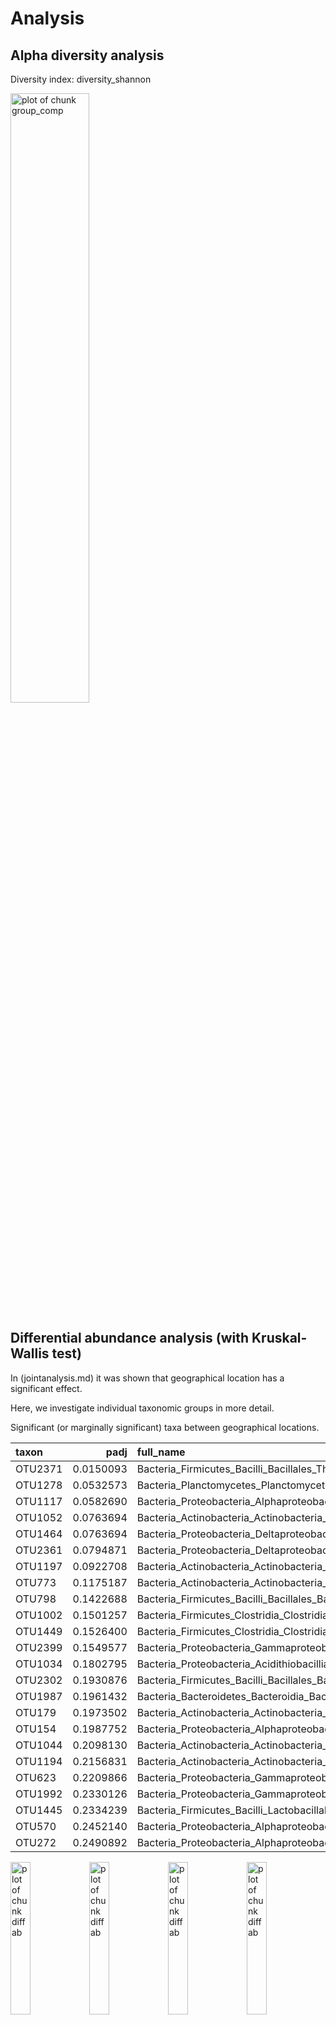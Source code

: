 
# Analysis




## Alpha diversity analysis

Diversity index: diversity_shannon




<img src="figure_location/group_comp-1.png" title="plot of chunk group_comp" alt="plot of chunk group_comp" width="50%" />



## Differential abundance analysis (with Kruskal-Wallis test)

In (jointanalysis.md) it was shown that geographical location has a significant effect.

Here, we investigate individual taxonomic groups in more detail.

Significant (or marginally significant) taxa between geographical locations.


|taxon   |      padj|full_name                                                                                            |
|:-------|---------:|:----------------------------------------------------------------------------------------------------|
|OTU2371 | 0.0150093|Bacteria_Firmicutes_Bacilli_Bacillales_Thermoactinomycetaceae_Polycladomyces                         |
|OTU1278 | 0.0532573|Bacteria_Planctomycetes_Planctomycetia_Pirellulales_Lacipirellulaceae_Bythopirellula                 |
|OTU1117 | 0.0582690|Bacteria_Proteobacteria_Alphaproteobacteria_Rhodobacterales_Rhodobacteraceae_Amaricoccus             |
|OTU1052 | 0.0763694|Bacteria_Actinobacteria_Actinobacteria_Actinopolysporales_Actinopolysporaceae_Actinopolyspora        |
|OTU1464 | 0.0763694|Bacteria_Proteobacteria_Deltaproteobacteria_DesulfoVibrionales_Desulfohalobiaceae_Desulfohalobium    |
|OTU2361 | 0.0794871|Bacteria_Proteobacteria_Deltaproteobacteria_Myxococcales_Nannocystaceae_Plesiocystis                 |
|OTU1197 | 0.0922708|Bacteria_Actinobacteria_Actinobacteria_Micrococcales_Micrococcaceae_Arthrobacter                     |
|OTU773  | 0.1175187|Bacteria_Actinobacteria_Actinobacteria_Micrococcales_Intrasporangiaceae_Tetrasphaera                 |
|OTU798  | 0.1422688|Bacteria_Firmicutes_Bacilli_Bacillales_Bacillaceae_Thalassobacillus                                  |
|OTU1002 | 0.1501257|Bacteria_Firmicutes_Clostridia_Clostridiales_Eubacteriaceae_Acetobacterium                           |
|OTU1449 | 0.1526400|Bacteria_Firmicutes_Clostridia_Clostridiales_Peptococcaceae_Desulfitibacter                          |
|OTU2399 | 0.1549577|Bacteria_Proteobacteria_Gammaproteobacteria_Enterobacterales _Morganellaceae_Proteocatella           |
|OTU1034 | 0.1802795|Bacteria_Proteobacteria_Acidithiobacillia_AcidithioBacillales_Acidithiobacillaceae_Acidithiobacillus |
|OTU2302 | 0.1930876|Bacteria_Firmicutes_Bacilli_Bacillales_Bacillaceae_Paucisalibacillus                                 |
|OTU1987 | 0.1961432|Bacteria_Bacteroidetes_Bacteroidia_Bacteroidales_Porphyromonadaceae_Lascolabacillus                  |
|OTU179  | 0.1973502|Bacteria_Actinobacteria_Actinobacteria_Micrococcales_Ruaniaceae_Haloactinobacterium                  |
|OTU154  | 0.1987752|Bacteria_Proteobacteria_Alphaproteobacteria_Rhizobiales_Rhizobiaceae_Ensifer                         |
|OTU1044 | 0.2098130|Bacteria_Actinobacteria_Actinobacteria_Streptosporangiales_Thermomonosporaceae_Actinocorallia        |
|OTU1194 | 0.2156831|Bacteria_Actinobacteria_Actinobacteria_Micrococcales_Intrasporangiaceae_Arsenicicoccus               |
|OTU623  | 0.2209866|Bacteria_Proteobacteria_Gammaproteobacteria_Aeromonadales_Succinivibrionaceae_Succinatimonas         |
|OTU1992 | 0.2330126|Bacteria_Proteobacteria_Gammaproteobacteria_Legionellales_Legionellaceae_Legionella                  |
|OTU1445 | 0.2334239|Bacteria_Firmicutes_Bacilli_Lactobacillales_Carnobacteriaceae_Desemzia                               |
|OTU570  | 0.2452140|Bacteria_Proteobacteria_Alphaproteobacteria_Rhodobacterales_Rhodobacteraceae_Siccibacter             |
|OTU272  | 0.2490892|Bacteria_Proteobacteria_Alphaproteobacteria_Rhodospirillales_Rhodospirillaceae_Rhodospirillaceae     |

<img src="figure_location/diffab-1.png" title="plot of chunk diffab" alt="plot of chunk diffab" width="25%" /><img src="figure_location/diffab-2.png" title="plot of chunk diffab" alt="plot of chunk diffab" width="25%" /><img src="figure_location/diffab-3.png" title="plot of chunk diffab" alt="plot of chunk diffab" width="25%" /><img src="figure_location/diffab-4.png" title="plot of chunk diffab" alt="plot of chunk diffab" width="25%" /><img src="figure_location/diffab-5.png" title="plot of chunk diffab" alt="plot of chunk diffab" width="25%" /><img src="figure_location/diffab-6.png" title="plot of chunk diffab" alt="plot of chunk diffab" width="25%" /><img src="figure_location/diffab-7.png" title="plot of chunk diffab" alt="plot of chunk diffab" width="25%" /><img src="figure_location/diffab-8.png" title="plot of chunk diffab" alt="plot of chunk diffab" width="25%" /><img src="figure_location/diffab-9.png" title="plot of chunk diffab" alt="plot of chunk diffab" width="25%" /><img src="figure_location/diffab-10.png" title="plot of chunk diffab" alt="plot of chunk diffab" width="25%" /><img src="figure_location/diffab-11.png" title="plot of chunk diffab" alt="plot of chunk diffab" width="25%" /><img src="figure_location/diffab-12.png" title="plot of chunk diffab" alt="plot of chunk diffab" width="25%" /><img src="figure_location/diffab-13.png" title="plot of chunk diffab" alt="plot of chunk diffab" width="25%" /><img src="figure_location/diffab-14.png" title="plot of chunk diffab" alt="plot of chunk diffab" width="25%" /><img src="figure_location/diffab-15.png" title="plot of chunk diffab" alt="plot of chunk diffab" width="25%" /><img src="figure_location/diffab-16.png" title="plot of chunk diffab" alt="plot of chunk diffab" width="25%" /><img src="figure_location/diffab-17.png" title="plot of chunk diffab" alt="plot of chunk diffab" width="25%" /><img src="figure_location/diffab-18.png" title="plot of chunk diffab" alt="plot of chunk diffab" width="25%" /><img src="figure_location/diffab-19.png" title="plot of chunk diffab" alt="plot of chunk diffab" width="25%" /><img src="figure_location/diffab-20.png" title="plot of chunk diffab" alt="plot of chunk diffab" width="25%" /><img src="figure_location/diffab-21.png" title="plot of chunk diffab" alt="plot of chunk diffab" width="25%" /><img src="figure_location/diffab-22.png" title="plot of chunk diffab" alt="plot of chunk diffab" width="25%" /><img src="figure_location/diffab-23.png" title="plot of chunk diffab" alt="plot of chunk diffab" width="25%" /><img src="figure_location/diffab-24.png" title="plot of chunk diffab" alt="plot of chunk diffab" width="25%" />




```
##      rn    OTU2371    OTU1278    OTU1117    OTU1052    OTU1464    OTU2361    OTU1197     OTU773     OTU798    OTU1002    OTU1449    OTU2399    OTU1034    OTU2302    OTU1987     OTU179     OTU154
##  1:  I1 -0.5072724 -0.5072724 -0.5072724 -0.5072724 -0.5072724 -0.5072724 -0.5072724  9.0536222 -0.5072724 -0.5072724 -0.5072724 -0.5072724  2.3861006 -0.5072724 -0.5072724 -0.5072724 -0.5072724
##  2:  I2 -0.3637324 -0.3637324 -0.3637324 -0.3637324 -0.3637324 -0.3637324 -0.3637324  6.7709271 -0.3637324 -0.3637324 -0.3637324 -0.3637324  1.8845033 -0.3637324 -0.3637324 -0.3637324 -0.3637324
##  3:  I3  4.1605822 -0.5986695 -0.5986695 -0.5986695 -0.5986695 -0.5986695 -0.5986695  7.9133744 -0.5986695  2.4107898 -0.5986695 -0.5986695  7.3441757 -0.5986695 -0.5986695  2.4107898  2.4107898
##  4:  I4 -0.3222889 -0.3222889 -0.3222889 -0.3222889 -0.3222889 -0.3222889 -0.3222889 10.5974151 -0.3222889 -0.3222889 -0.3222889 -0.3222889 -0.3222889 -0.3222889 -0.3222889 -0.3222889 -0.3222889
##  5:  I5  2.4406429  2.4406429 -0.4481249 -0.4481249 -0.4481249 -0.4481249 -0.4481249  7.8085996 -0.4481249 -0.4481249 -0.4481249 -0.4481249  3.1055733 -0.4481249 -0.4481249 -0.4481249 -0.4481249
##  6:  I6 -0.1912751 -0.1912751 -0.1912751 -0.1912751 -0.1912751 -0.1912751 -0.1912751  5.0455496 -0.1912751 -0.1912751 -0.1912751 -0.1912751  2.0809561 -0.1912751 -0.1912751 -0.1912751 -0.1912751
##  7:  I7  3.5036941 -0.8632492 -0.8632492 -0.8632492 -0.8632492 -0.8632492 -0.8632492  4.1904761 -0.8632492 -0.8632492 -0.8632492 -0.8632492 -0.8632492 -0.8632492 -0.8632492  4.8804254 -0.8632492
##  8:  I8 -0.2283286 -0.2283286 -0.2283286 -0.2283286 -0.2283286  0.8702837 -0.2283286  3.8825452 -0.2283286 -0.2283286 -0.2283286 -0.2283286 -0.2283286 -0.2283286 -0.2283286  0.8702837  1.3811093
##  9:  I9  4.4915919 -0.5648110 -0.5648110 -0.5648110 -0.5648110 -0.5648110 -0.5648110  6.7884289 -0.5648110 -0.5648110 -0.5648110 -0.5648110 -0.5648110 -0.5648110 -0.5648110 -0.5648110 -0.5648110
## 10: I10  3.3697020  4.2564954 -0.3851798 -0.3851798 -0.3851798  1.0522677 -0.3851798  5.4934041 -0.3851798 -0.3851798 -0.3851798 -0.3851798  1.0522677 -0.3851798 -0.3851798 -0.3851798 -0.3851798
## 11: I11  3.3495187  3.3495187 -0.3432811 -0.3432811 -0.3432811 -0.3432811 -0.3432811  5.2738530 -0.3432811 -0.3432811 -0.3432811 -0.3432811  4.0301366 -0.3432811 -0.3432811 -0.3432811 -0.3432811
## 12: I12 -0.4951364 -0.4951364 -0.4951364 -0.4951364 -0.4951364 -0.4951364 -0.4951364  4.1084518 -0.4951364 -0.4951364 -0.4951364 -0.4951364 -0.4951364 -0.4951364 -0.4951364 -0.4951364 -0.4951364
## 13: I13 -0.7836849 -0.7836849 -0.7836849 -0.7836849 -0.7836849 -0.7836849 -0.7836849 -0.7836849 -0.7836849 -0.7836849 -0.7836849 -0.7836849 -0.7836849 -0.7836849 -0.7836849 -0.7836849 -0.7836849
## 14: I14  1.1201296 -0.2205354 -0.2205354 -0.2205354 -0.2205354 -0.2205354 -0.2205354  3.8300607 -0.2205354 -0.2205354 -0.2205354 -0.2205354 -0.2205354 -0.2205354 -0.2205354 -0.2205354 -0.2205354
## 15: I15  2.8788054  1.2227999  5.5255063  1.2227999 -0.6588991  1.2227999  1.8367247  6.5595262 -0.6588991 -0.6588991 -0.6588991 -0.6588991 -0.6588991 -0.6588991 -0.6588991  1.2227999 -0.6588991
## 16: I16 -0.2166252 -0.2166252 -0.2166252 -0.2166252 -0.2166252 -0.2166252 -0.2166252  8.3330796 -0.2166252 -0.2166252 -0.2166252 -0.2166252 -0.2166252 -0.2166252 -0.2166252 -0.2166252 -0.2166252
## 17: I17  2.9194937 -0.3473824 -0.3473824 -0.3473824 -0.3473824 -0.3473824 -0.3473824  7.0083960 -0.3473824 -0.3473824 -0.3473824 -0.3473824 -0.3473824 -0.3473824 -0.3473824 -0.3473824 -0.3473824
## 18: I18 -0.5062156 -0.5062156 -0.5062156 -0.5062156 -0.5062156 -0.5062156 -0.5062156 10.7971219 -0.5062156 -0.5062156 -0.5062156 -0.5062156 -0.5062156 -0.5062156  5.6781897  5.6781897 -0.5062156
## 19: I19 -0.4884266 -0.4884266 -0.4884266 -0.4884266 -0.4884266 -0.4884266 -0.4884266  8.9091121 -0.4884266 -0.4884266 -0.4884266 -0.4884266 -0.4884266 -0.4884266 -0.4884266 -0.4884266 -0.4884266
## 20: I20  4.0610140 -0.3468212 -0.3468212 -0.3468212 -0.3468212 -0.3468212 -0.3468212  9.2277978 -0.3468212 -0.3468212 -0.3468212 -0.3468212 -0.3468212 -0.3468212 -0.3468212 -0.3468212 -0.3468212
## 21: I21 -0.4956468 -0.4956468 -0.4956468  3.6774762 -0.4956468 -0.4956468 -0.4956468  7.7893390 -0.4956468 -0.4956468 -0.4956468 -0.4956468 -0.4956468 -0.4956468 -0.4956468 -0.4956468 -0.4956468
## 22: I22  4.5212284  3.1522292 -0.6260548 -0.6260548 -0.6260548  2.7581302 -0.6260548  5.9636906 -0.6260548 -0.6260548 -0.6260548 -0.6260548  3.1522292 -0.6260548 -0.6260548 -0.6260548 -0.6260548
## 23: I23  5.7277886  3.9416853 -1.0538155 -1.0538155  3.9416853 -1.0538155 -1.0538155  6.3334086 -1.0538155  4.6314426 -1.0538155 -1.0538155 -1.0538155 -1.0538155 -1.0538155  6.9309669  5.0357752
## 24: I24 -0.2435970 -0.2435970 -0.2435970 -0.2435970 -0.2435970 -0.2435970 -0.2435970  5.0320796 -0.2435970 -0.2435970 -0.2435970 -0.2435970  2.8067674 -0.2435970 -0.2435970 -0.2435970 -0.2435970
## 25: I25 -0.2846552 -0.2846552 -0.2846552 -0.2846552 -0.2846552 -0.2846552 -0.2846552  8.7026426 -0.2846552 -0.2846552 -0.2846552 -0.2846552 -0.2846552 -0.2846552 -0.2846552 -0.2846552 -0.2846552
## 26: I26  4.6366064 -0.9626315 -0.9626315 -0.9626315 -0.9626315 -0.9626315 -0.9626315  8.7707878 -0.9626315 -0.9626315 -0.9626315 -0.9626315  3.5453682 -0.9626315 -0.9626315  3.5453682 -0.9626315
## 27: I27  3.5562304  2.0048247 -0.6476661 -0.6476661 -0.6476661 -0.6476661 -0.6476661  3.3368143 -0.6476661 -0.6476661 -0.6476661 -0.6476661 -0.6476661 -0.6476661 -0.6476661  2.0048247 -0.6476661
## 28: I28  4.2118677  2.8443835 -0.8506831 -0.8506831 -0.8506831 -0.8506831 -0.8506831  5.0192754  2.8443835 -0.8506831  2.8443835 -0.8506831  3.5250300 -0.8506831  2.8443835  4.7687672  3.5250300
## 29: I29  3.2288595  3.9105735 -0.5549439 -0.5549439 -0.5549439 -0.5549439 -0.5549439  8.5578294 -0.5549439 -0.5549439 -0.5549439 -0.5549439  3.9105735 -0.5549439 -0.5549439 -0.5549439 -0.5549439
## 30: I30  3.9563259 -0.7948374  8.6984345  3.9563259  2.8748492 -0.7948374  3.9563259  9.3089798  2.8748492  2.8748492 -0.7948374  2.8748492  4.2418452 -0.7948374 -0.7948374 -0.7948374 -0.7948374
## 31: I31 -0.3962466 -0.3962466 -0.3962466 -0.3962466 -0.3962466 -0.3962466 -0.3962466  7.1989160 -0.3962466  2.0972604 -0.3962466 -0.3962466  4.9601950 -0.3962466 -0.3962466 -0.3962466 -0.3962466
## 32: I32 -1.1134453 -1.1134453 -1.1134453 -1.1134453 -1.1134453 -1.1134453 -1.1134453  4.4307925 -1.1134453 -1.1134453 -1.1134453 -1.1134453 -1.1134453 -1.1134453 -1.1134453 -1.1134453 -1.1134453
## 33: I33 -0.6198265 -0.6198265 -0.6198265 -0.6198265 -0.6198265 -0.6198265 -0.6198265  1.7601762 -0.6198265 -0.6198265 -0.6198265 -0.6198265 -0.6198265 -0.6198265 -0.6198265 -0.6198265 -0.6198265
## 34: I34 -0.5229104 -0.5229104 -0.5229104 -0.5229104 -0.5229104 -0.5229104 -0.5229104 -0.5229104 -0.5229104 -0.5229104 -0.5229104 -0.5229104 -0.5229104 -0.5229104 -0.5229104 -0.5229104 -0.5229104
## 35: I35 -0.8801716 -0.8801716 -0.8801716 -0.8801716 -0.8801716 -0.8801716 -0.8801716 -0.8801716 -0.8801716 -0.8801716 -0.8801716 -0.8801716 -0.8801716 -0.8801716 -0.8801716 -0.8801716 -0.8801716
## 36: I36  1.0868139 -1.0962524 -1.0962524 -1.0962524 -1.0962524 -1.0962524 -1.0962524  3.9693095 -1.0962524 -1.0962524 -1.0962524 -1.0962524 -1.0962524 -1.0962524 -1.0962524 -1.0962524 -1.0962524
## 37: I37 -0.9057741 -0.9057741 -0.9057741 -0.9057741 -0.9057741 -0.9057741 -0.9057741  4.0262694 -0.9057741 -0.9057741 -0.9057741 -0.9057741 -0.9057741 -0.9057741 -0.9057741 -0.9057741 -0.9057741
## 38: I38 -1.3287797 -1.3287797 -1.3287797 -1.3287797 -1.3287797 -1.3287797 -1.3287797 -1.3287797 -1.3287797 -1.3287797 -1.3287797 -1.3287797 -1.3287797 -1.3287797 -1.3287797  4.9402969 -1.3287797
##        OTU1044    OTU1194     OTU623    OTU1992    OTU1445     OTU570     OTU272   location
##  1: -0.5072724 -0.5072724 -0.5072724 -0.5072724 -0.5072724 -0.5072724 -0.5072724 Ahmednagar
##  2: -0.3637324 -0.3637324 -0.3637324 -0.3637324 -0.3637324 -0.3637324 -0.3637324 Ahmednagar
##  3: -0.5986695  3.0789687 -0.5986695 -0.5986695 -0.5986695 -0.5986695 -0.5986695 Ahmednagar
##  4: -0.3222889 -0.3222889 -0.3222889 -0.3222889 -0.3222889 -0.3222889 -0.3222889       Pune
##  5: -0.4481249 -0.4481249 -0.4481249 -0.4481249 -0.4481249 -0.4481249 -0.4481249       Pune
##  6: -0.1912751 -0.1912751 -0.1912751 -0.1912751 -0.1912751 -0.1912751 -0.1912751       Pune
##  7: -0.8632492 -0.8632492 -0.8632492 -0.8632492 -0.8632492 -0.8632492 -0.8632492 Ahmednagar
##  8: -0.2283286 -0.2283286 -0.2283286 -0.2283286 -0.2283286 -0.2283286 -0.2283286 Ahmednagar
##  9: -0.5648110 -0.5648110 -0.5648110 -0.5648110 -0.5648110 -0.5648110 -0.5648110 Ahmednagar
## 10: -0.3851798 -0.3851798 -0.3851798 -0.3851798 -0.3851798 -0.3851798 -0.3851798       Pune
## 11: -0.3432811 -0.3432811 -0.3432811 -0.3432811 -0.3432811 -0.3432811 -0.3432811       Pune
## 12: -0.4951364 -0.4951364 -0.4951364 -0.4951364 -0.4951364 -0.4951364 -0.4951364     Nashik
## 13: -0.7836849 -0.7836849 -0.7836849 -0.7836849 -0.7836849 -0.7836849 -0.7836849     Nashik
## 14: -0.2205354 -0.2205354 -0.2205354 -0.2205354 -0.2205354 -0.2205354  3.7266330       Pune
## 15:  1.2227999  3.0287931  2.2143234 -0.6588991 -0.6588991 -0.6588991 -0.6588991       Pune
## 16: -0.2166252 -0.2166252 -0.2166252 -0.2166252 -0.2166252 -0.2166252 -0.2166252       Pune
## 17: -0.3473824 -0.3473824 -0.3473824 -0.3473824 -0.3473824 -0.3473824 -0.3473824       Pune
## 18: -0.5062156 -0.5062156 -0.5062156 -0.5062156 -0.5062156 -0.5062156 -0.5062156       Pune
## 19: -0.4884266 -0.4884266 -0.4884266 -0.4884266 -0.4884266 -0.4884266 -0.4884266       Pune
## 20: -0.3468212 -0.3468212 -0.3468212 -0.3468212 -0.3468212 -0.3468212 -0.3468212       Pune
## 21: -0.4956468 -0.4956468  3.6774762 -0.4956468  3.6774762 -0.4956468 -0.4956468       Pune
## 22: -0.6260548 -0.6260548 -0.6260548 -0.6260548 -0.6260548 -0.6260548 -0.6260548       Pune
## 23: -1.0538155 -1.0538155 -1.0538155 -1.0538155 -1.0538155 -1.0538155 -1.0538155       Pune
## 24: -0.2435970 -0.2435970 -0.2435970 -0.2435970 -0.2435970 -0.2435970 -0.2435970       Pune
## 25: -0.2846552  2.3919768 -0.2846552 -0.2846552  2.3919768 -0.2846552 -0.2846552       Pune
## 26: -0.9626315 -0.9626315 -0.9626315 -0.9626315 -0.9626315 -0.9626315 -0.9626315 Ahmednagar
## 27: -0.6476661 -0.6476661 -0.6476661 -0.6476661 -0.6476661 -0.6476661 -0.6476661 Ahmednagar
## 28: -0.8506831 -0.8506831 -0.8506831  2.8443835  2.8443835 -0.8506831 -0.8506831       Pune
## 29: -0.5549439 -0.5549439 -0.5549439 -0.5549439  2.5581938 -0.5549439 -0.5549439       Pune
## 30: -0.7948374 -0.7948374 -0.7948374 -0.7948374  2.8748492 -0.7948374 -0.7948374       Pune
## 31: -0.3962466  2.0972604 -0.3962466 -0.3962466 -0.3962466 -0.3962466 -0.3962466       Pune
## 32: -1.1134453 -1.1134453 -1.1134453 -1.1134453 -1.1134453 -1.1134453 -1.1134453     Nashik
## 33: -0.6198265 -0.6198265 -0.6198265 -0.6198265 -0.6198265 -0.6198265 -0.6198265     Nashik
## 34: -0.5229104 -0.5229104 -0.5229104 -0.5229104 -0.5229104 -0.5229104 -0.5229104     Nashik
## 35: -0.8801716 -0.8801716 -0.8801716 -0.8801716 -0.8801716 -0.8801716 -0.8801716     Nashik
## 36: -1.0962524 -1.0962524 -1.0962524 -1.0962524 -1.0962524 -1.0962524 -1.0962524     Nashik
## 37: -0.9057741 -0.9057741 -0.9057741 -0.9057741 -0.9057741 -0.9057741 -0.9057741     Nashik
## 38: -1.3287797 -1.3287797 -1.3287797 -1.3287797 -1.3287797 -1.3287797 -1.3287797     Nashik
##  [ reached getOption("max.print") -- omitted 21 rows ]
```

![plot of chunk heatmaps](figure_location/heatmaps-1.png)

